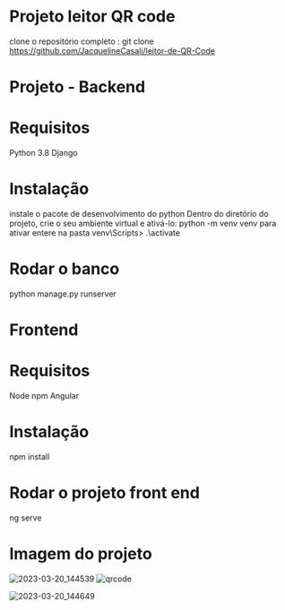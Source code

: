 # Projeto leitor QR code

clone o repositório completo :
git clone https://github.com/JacquelineCasali/leitor-de-QR-Code

# Projeto - Backend

# Requisitos

Python 3.8
Django

# Instalação

instale o pacote de desenvolvimento do python
Dentro do diretório do projeto, crie o seu ambiente virtual e ativá-lo:
python -m venv venv
para ativar entere na pasta venv\Scripts> .\activate

# Rodar o banco

python manage.py runserver

# Frontend

# Requisitos

Node
npm
Angular

# Instalação

npm install

# Rodar o projeto front end

ng serve

# Imagem do projeto
![2023-03-20_144539](https://user-images.githubusercontent.com/103325619/226424862-0991ed44-dc27-4888-bd70-2aa39b9e3a7f.png)
![qrcode](https://user-images.githubusercontent.com/103325619/226484381-1951a1e6-d889-49d6-ba4c-426b9d50bdf0.png)

![2023-03-20_144649](https://user-images.githubusercontent.com/103325619/226424858-004a8446-0683-45cd-ba48-19c1c306545b.png)



